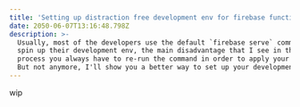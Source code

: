 ```yaml
---
title: 'Setting up distraction free development env for firebase functions '
date: 2050-06-07T13:16:48.798Z
description: >-
  Usually, most of the developers use the default `firebase serve` command to
  spin up their development env, the main disadvantage that I see in that
  process you always have to re-run the command in order to apply your changes.
  But not anymore, I'll show you a better way to set up your development env.
---
```

wip
